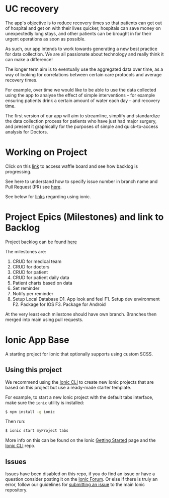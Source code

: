 UC recovery
=====================

The app's objective is to reduce recovery times so that patients can get out of hospital and get on with their lives quicker, hospitals can save money on unexpectedly long stays, and other patients can be brought in for their urgent operations as soon as possible.

As such, our app intends to work towards generating a new best practice for data collection.  We are all passionate about technology and really think it can make a difference!

The longer term aim is to eventually use the aggregated data over time, as a way of looking for correlations between certain care protocols and average recovery times. 

For example, over time we would like to be able to use the data collected using the app to analyse the effect of simple interventions – for example ensuring patients drink a certain amount of water each day – and recovery time.

The first version of our app will aim to streamline, simplify and standardize the data collection process for patients who have just had major surgery, and present it graphically for the purposes of simple and quick-to-access analysis for Doctors.
 
 
Working on Project
====================

Click on this [link](https://waffle.io/ezzye/ucrecovery/join) to access waffle board and see how backlog is progressing.

See here to understand how to specify issue number in branch name and Pull Request (PR) see [here](https://github.com/waffleio/waffle.io/wiki/Recommended-Workflow-Using-Pull-Requests-&-Automatic-Work-Tracking).

See below for [links](https://github.com/ezzye/ucrecovery/blob/master/README.md#ionic-app-base) regarding using ionic.


Project Epics (Milestones) and link to Backlog
===============================================
Project backlog can be found [here](https://docs.google.com/spreadsheets/d/1JBJZh0rqHdKCJ0kOZyJKGXRBXD-W6ChtmF9LF81ZT-4/edit?usp=sharing)

The milestones are:

1. CRUD for medical team
2. CRUD for doctors
3. CRUD for patient
4. CRUD for patient daily data
5. Patient charts based on data
6. Set reminder
7. Notify per reminder
8. Setup Local Database
D1. App look and feel
F1. Setup dev environment
F2. Package for IOS
F3. Package for Android

At the very least each milestone should have own branch.  Branches then merged into main using pull requests.


Ionic App Base
=====================

A starting project for Ionic that optionally supports using custom SCSS.

## Using this project

We recommend using the [Ionic CLI](https://github.com/driftyco/ionic-cli) to create new Ionic projects that are based on this project but use a ready-made starter template.

For example, to start a new Ionic project with the default tabs interface, make sure the `ionic` utility is installed:

```bash
$ npm install -g ionic
```

Then run: 

```bash
$ ionic start myProject tabs
```

More info on this can be found on the Ionic [Getting Started](http://ionicframework.com/getting-started) page and the [Ionic CLI](https://github.com/driftyco/ionic-cli) repo.

## Issues
Issues have been disabled on this repo, if you do find an issue or have a question consider posting it on the [Ionic Forum](http://forum.ionicframework.com/).  Or else if there is truly an error, follow our guidelines for [submitting an issue](http://ionicframework.com/submit-issue/) to the main Ionic repository.
